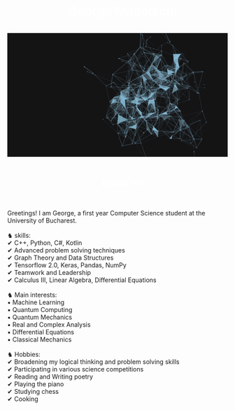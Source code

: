 <div id="user-content-toc" style="color: white;">
  <ul align="center">
    <summary><h1 style="display: inline-block; color: white;">George Manolachi</h1></summary>
  </ul>
</div>
<img src="https://github.com/Zeffar/Zeffar/blob/main/Zeffar%20-%20files/wallpaper.gif">

<div id="user-content-toc" style="color: white;">
  <ul align="center">
    <summary><h2 style="display: inline-block; color: white;">About me</h2></summary>
  </ul>
</div>

<br> 
Greetings! I am George, a first year Computer Science student at the University of Bucharest. 
<br>
<br>
♞ skills: <br>
✔ C++, Python, C#, Kotlin <br>
✔ Advanced problem solving techniques <br>
✔ Graph Theory and Data Structures <br>
✔ Tensorflow 2.0, Keras, Pandas, NumPy <br>
✔ Teamwork and Leadership <br>
✔ Calculus III, Linear Algebra, Differential Equations <br>
 <br>
 ♞ Main interests: <br>
▪️ Machine Learning <br>
▪️ Quantum Computing <br>
▪️ Quantum Mechanics <br>
▪️ Real and Complex Analysis <br> 
▪️ Differential Equations <br>
▪️ Classical Mechanics  <br>
<br>
♞ Hobbies: <br>
✔ Broadening my logical thinking and problem solving skills <br>
✔ Participating in various science competitions <br>
✔ Reading and Writing poetry <br>
✔ Playing the piano <br>
✔ Studying chess <br>
✔ Cooking <br>
